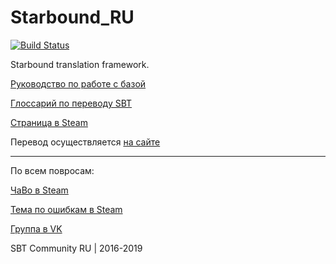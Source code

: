 # Starbound_RU
[![Build Status](https://travis-ci.org/SBT-community/Starbound_RU.svg?branch=web-interface)](https://travis-ci.org/SBT-community/Starbound_RU)

Starbound translation framework.

[Руководство по работе с базой](https://gist.github.com/xomachine/1e2641edaf03ead58156f28d478d7fd1)

[Глоссарий по переводу SBT](https://docs.google.com/spreadsheets/d/11wsdVB_vysNa-GrdEjqbt2yOJivNBQZkg_yX0A_hvso/edit#gid=0)

[Страница в Steam](https://steamcommunity.com/sharedfiles/filedetails/?id=731751231)

Перевод осуществляется [на сайте](https://sbt-community.github.io/)

_____________________________________________________________________________________________________________
По всем повросам:

[ЧаВо в Steam](https://steamcommunity.com/workshop/filedetails/discussion/731751231/133257324797830429/)

[Тема по ошибкам в Steam](https://steamcommunity.com/workshop/filedetails/discussion/731751231/352788917764662146/)

[Группа в VK](https://vk.com/sbt_rus)


SBT Community RU | 2016-2019

